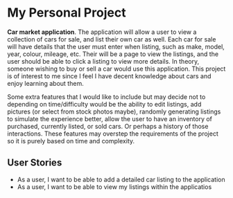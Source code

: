 # My Personal Project

**Car market application**. The application will allow a user to view a collection of cars for sale,
and list their own car as well. Each car for sale will have details that the user must enter when
listing, such as make, model, year, colour, mileage, etc. Their will be a page to view the listings,
and the user should be able to click a listing to view more details. In theory, someone wishing to 
buy or sell a car would use this application. This project is of interest to me since I feel I have 
decent knowledge about cars and enjoy learning about them.

Some extra features that I would like to include but may decide not to depending on time/difficulty
would be the ability to edit listings, add pictures (or select from stock photos maybe), 
randomly generating listings to simulate the experience better, allow the user to have an inventory 
of purchased, currently listed, or sold cars. Or perhaps a history of those interactions. These 
features may overstep the requirements of the project so it is purely based on time and complexity.

## User Stories

- As a user, I want to be able to add a detailed car listing to the application
- As a user, I want to be able to view my listings within the applicatios